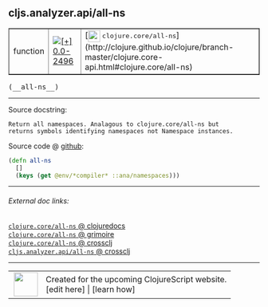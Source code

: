 ## cljs.analyzer.api/all-ns



 <table border="1">
<tr>
<td>function</td>
<td><a href="https://github.com/cljsinfo/cljs-api-docs/tree/0.0-2496"><img valign="middle" alt="[+] 0.0-2496" title="Added in 0.0-2496" src="https://img.shields.io/badge/+-0.0--2496-lightgrey.svg"></a> </td>
<td>
[<img height="24px" valign="middle" src="http://i.imgur.com/1GjPKvB.png"> <samp>clojure.core/all-ns</samp>](http://clojure.github.io/clojure/branch-master/clojure.core-api.html#clojure.core/all-ns)
</td>
</tr>
</table>


 <samp>
(__all-ns__)<br>
</samp>

---





Source docstring:

```
Return all namespaces. Analagous to clojure.core/all-ns but
returns symbols identifying namespaces not Namespace instances.
```


Source code @ [github](https://github.com/clojure/clojurescript/blob/r3297/src/main/clojure/cljs/analyzer/api.clj#L87-L91):

```clj
(defn all-ns
  []
  (keys (get @env/*compiler* ::ana/namespaces)))
```

<!--
Repo - tag - source tree - lines:

 <pre>
clojurescript @ r3297
└── src
    └── main
        └── clojure
            └── cljs
                └── analyzer
                    └── <ins>[api.clj:87-91](https://github.com/clojure/clojurescript/blob/r3297/src/main/clojure/cljs/analyzer/api.clj#L87-L91)</ins>
</pre>

-->

---



###### External doc links:

[`clojure.core/all-ns` @ clojuredocs](http://clojuredocs.org/clojure.core/all-ns)<br>
[`clojure.core/all-ns` @ grimoire](http://conj.io/store/v1/org.clojure/clojure/1.7.0-beta3/clj/clojure.core/all-ns/)<br>
[`clojure.core/all-ns` @ crossclj](http://crossclj.info/fun/clojure.core/all-ns.html)<br>
[`cljs.analyzer.api/all-ns` @ crossclj](http://crossclj.info/fun/cljs.analyzer.api/all-ns.html)<br>

---

 <table>
<tr><td>
<img valign="middle" align="right" width="48px" src="http://i.imgur.com/Hi20huC.png">
</td><td>
Created for the upcoming ClojureScript website.<br>
[edit here] | [learn how]
</td></tr></table>

[edit here]:https://github.com/cljsinfo/cljs-api-docs/blob/master/cljsdoc/cljs.analyzer.api_all-ns.cljsdoc
[learn how]:https://github.com/cljsinfo/cljs-api-docs/wiki/cljsdoc-files

<!--

This information was too distracting to show to readers, but I'll leave it
commented here since it is helpful to:

- pretty-print the data used to generate this document
- and show how to retrieve that data



The API data for this symbol:

```clj
{:ns "cljs.analyzer.api",
 :name "all-ns",
 :signature ["[]"],
 :history [["+" "0.0-2496"]],
 :type "function",
 :full-name-encode "cljs.analyzer.api_all-ns",
 :source {:code "(defn all-ns\n  []\n  (keys (get @env/*compiler* ::ana/namespaces)))",
          :title "Source code",
          :repo "clojurescript",
          :tag "r3297",
          :filename "src/main/clojure/cljs/analyzer/api.clj",
          :lines [87 91]},
 :full-name "cljs.analyzer.api/all-ns",
 :clj-symbol "clojure.core/all-ns",
 :docstring "Return all namespaces. Analagous to clojure.core/all-ns but\nreturns symbols identifying namespaces not Namespace instances."}

```

Retrieve the API data for this symbol:

```clj
;; from Clojure REPL
(require '[clojure.edn :as edn])
(-> (slurp "https://raw.githubusercontent.com/cljsinfo/cljs-api-docs/catalog/cljs-api.edn")
    (edn/read-string)
    (get-in [:symbols "cljs.analyzer.api/all-ns"]))
```

-->

